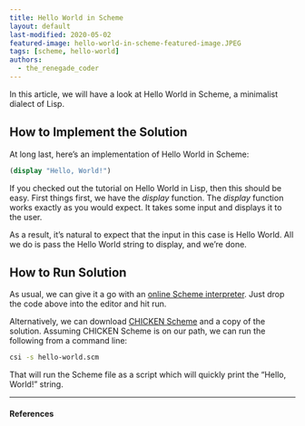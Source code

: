 ```yaml
---
title: Hello World in Scheme
layout: default
last-modified: 2020-05-02
featured-image: hello-world-in-scheme-featured-image.JPEG
tags: [scheme, hello-world]
authors:
  - the_renegade_coder
---
```

  
In this article, we will have a look at Hello World in Scheme, a minimalist dialect of Lisp.

## How to Implement the Solution

At long last, here’s an implementation of Hello World in Scheme:

```scheme
(display "Hello, World!")
```
If you checked out the tutorial on Hello World in Lisp, then this should be easy. First things first, we have the *display* function. The *display* function works exactly as you would expect. It takes some input and displays it to the user.

As a result, it’s natural to expect that the input in this case is Hello World. All we do is pass the Hello World string to display, and we’re done.

## How to Run Solution

As usual, we can give it a go with an [online Scheme interpreter][1]. Just drop the code above into the editor and hit run.

Alternatively, we can download [CHICKEN Scheme][2] and a copy of the solution. Assuming CHICKEN Scheme is on our path, we can run the following from a command line:

```bash
csi -s hello-world.scm
```
That will run the Scheme file as a script which will quickly print the “Hello, World!” string.

---

#### References

[^1]: J. Grifski, “Hello World in Scheme,” The Renegade Coder, 02-Apr-2018. [Online]. Available: <https://therenegadecoder.com/code/hello-world-in-scheme/>. [Accessed: 25-Dec-2018].

[1]: https://repl.it/repls/OfficialStandardTexts
[2]: http://www.call-cc.org/
